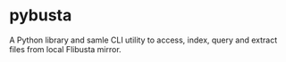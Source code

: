 pybusta
=======

A Python library and samle CLI utility to access, index, query and extract files from local Flibusta mirror.
